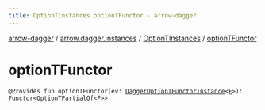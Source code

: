 ```yaml
---
title: OptionTInstances.optionTFunctor - arrow-dagger
---
```


[arrow-dagger](../../index.html) / [arrow.dagger.instances](../index.html) / [OptionTInstances](index.html) / [optionTFunctor](./option-t-functor.html)

# optionTFunctor

`@Provides fun optionTFunctor(ev: `[`DaggerOptionTFunctorInstance`](../-dagger-option-t-functor-instance/index.html)`<`[`F`](index.html#F)`>): Functor<OptionTPartialOf<`[`F`](index.html#F)`>>`